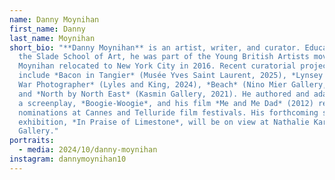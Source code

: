 ```yaml
---
name: Danny Moynihan
first_name: Danny
last_name: Moynihan
short_bio: "**Danny Moynihan** is an artist, writer, and curator. Educated at
  the Slade School of Art, he was part of the Young British Artists movement.
  Moynihan relocated to New York City in 2016. Recent curatorial projects
  include *Bacon in Tangier* (Musée Yves Saint Laurent, 2025), *Lynsey Addario:
  War Photographer* (Lyles and King, 2024), *Beach* (Nino Mier Gallery, 2023),
  and *North by North East* (Kasmin Gallery, 2021). He authored and adapted into
  a screenplay, *Boogie-Woogie*, and his film *Me and Me Dad* (2012) received
  nominations at Cannes and Telluride film festivals. His forthcoming solo
  exhibition, *In Praise of Limestone*, will be on view at Nathalie Karg
  Gallery."
portraits:
  - media: 2024/10/danny-moynihan
instagram: dannymoynihan10
---
```

